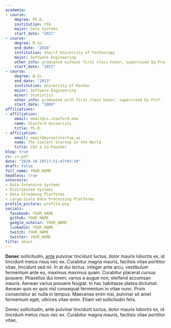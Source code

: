 ```yaml
---
academia:
- course:
    degree: Ph.D.
    institution: CFA
    major: Data Systems
    start_date: "2021"
- course:
    degree: M.Sc.
    end_date: "2016"
    institution: Sharif University of Technology
    major: Software Engineering
    other_info: graduated without first class honor, supervised by Prof. Very Cool!
    start_date: "2013"
- course:
    degree: B.Sc.
    end_date: "2013"
    institution: University of Kashan
    major: Software Engineering
    minor: Statistics
    other_info: graduated with first class honor, supervised by Prof.  Cool!
    start_date: "2009"
affiliations:
- affiliation:
    email: email@cs.stanford.edu
    name: Stanford University
    title: Ph.D.
- affiliation:
    email: email@mycoolstartup.ai
    name: The Coolest Startup In the World
    title: CEO & Co-Founder
blog: true
cv: cv.pdf
date: "2020-10-20T17:51:47+03:30"
draft: false
full_name: YOUR_NAME
headless: true
interests:
- Data Intensive Systems
- Distributed Systems
- Data Streaming Platforms
- Large-Scale Data Processing Platforms
profile_picture: profile.png
socials:
  facebook: YOUR_NAME
  github: YOUR_NAME
  google_scholar: YOUR_NAME
  linkedin: YOUR_NAME
  twitch: YOUR_NAME
  twitter: YOUR_NAME
title: about
---
```


**Donec** sollicitudin, [ante][1] pulvinar tincidunt luctus, dolor mauris lobortis ex, id tincidunt metus risus nec ex. Curabitur magna mauris, facilisis vitae porttitor vitae, tincidunt sed mi. In at dui lectus. Integer ante arcu, vestibulum fermentum ante eu, maximus maximus quam. Curabitur placerat cursus posuere. Phasellus dui lorem, varius a augue non, eleifend accumsan mauris. Aenean varius posuere feugiat. In hac habitasse platea dictumst. Aenean quis ex quis nisl consequat fermentum in vitae nunc. Proin consectetur ac nulla in tempus. Maecenas enim nisi, pulvinar sit amet fermentum eget, ultrices vitae enim. Etiam vel sollicitudin felis.


Donec sollicitudin, ante pulvinar tincidunt luctus, dolor mauris lobortis ex, id tincidunt metus risus nec ex. Curabitur magna mauris, facilisis vitae porttitor vitae, 


[1]: ahadsfsa.com
